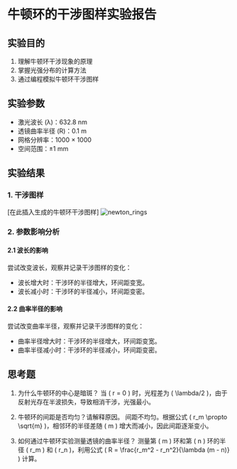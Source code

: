 # 牛顿环的干涉图样实验报告

## 实验目的
1. 理解牛顿环干涉现象的原理
2. 掌握光强分布的计算方法
3. 通过编程模拟牛顿环干涉图样

## 实验参数
- 激光波长 (λ)：632.8 nm
- 透镜曲率半径 (R)：0.1 m
- 网格分辨率：1000 × 1000
- 空间范围：±1 mm

## 实验结果

### 1. 干涉图样
[在此插入生成的牛顿环干涉图样]
![newton_rings](https://github.com/user-attachments/assets/3d3fa50d-b8e3-440a-af83-6e3710c850ab)

### 2. 参数影响分析
#### 2.1 波长的影响
尝试改变波长，观察并记录干涉图样的变化：
- 波长增大时：干涉环的半径增大，环间距变宽。
- 波长减小时：干涉环的半径减小，环间距变密。


#### 2.2 曲率半径的影响
尝试改变曲率半径，观察并记录干涉图样的变化：
- 曲率半径增大时：干涉环的半径增大，环间距变宽。
- 曲率半径减小时：干涉环的半径减小，环间距变密。


## 思考题
1. 为什么牛顿环的中心是暗斑？
当 \( r = 0 \) 时，光程差为 \( \lambda/2 \)，由于反射光存在半波损失，导致相消干涉，光强最小。
2. 牛顿环的间距是否均匀？请解释原因。
间距不均匀。根据公式 \( r_m \propto \sqrt{m} \)，相邻环的半径差随 \( m \) 增大而减小，因此间距逐渐变小。

3. 如何通过牛顿环实验测量透镜的曲率半径？
测量第 \( m \) 环和第 \( n \) 环的半径 \( r_m \) 和 \( r_n \)，利用公式 \( R = \frac{r_m^2 - r_n^2}{\lambda (m - n)} \) 计算。

